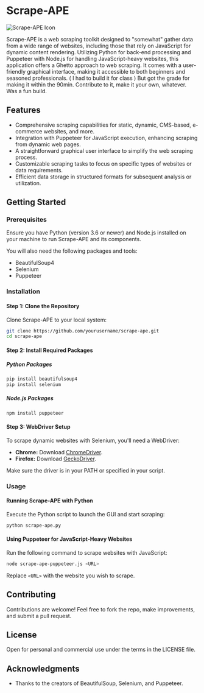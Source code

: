 
# Scrape-APE

![Scrape-APE Icon](Scrape-APE.ico)

Scrape-APE is a web scraping toolkit designed to "somewhat" gather data from a wide range of websites, including those that rely on JavaScript for dynamic content rendering. Utilizing Python for back-end processing and Puppeteer with Node.js for handling JavaScript-heavy websites, this application offers a Ghetto approach to web scraping. It comes with a user-friendly graphical interface, making it accessible to both beginners and seasoned professionals. ( I had to build it for class ) But got the grade for making it within the 90min. Contribute to it, make it your own, whatever. Was a fun build.

## Features

- Comprehensive scraping capabilities for static, dynamic, CMS-based, e-commerce websites, and more.
- Integration with Puppeteer for JavaScript execution, enhancing scraping from dynamic web pages.
- A straightforward graphical user interface to simplify the web scraping process.
- Customizable scraping tasks to focus on specific types of websites or data requirements.
- Efficient data storage in structured formats for subsequent analysis or utilization.

## Getting Started

### Prerequisites

Ensure you have Python (version 3.6 or newer) and Node.js installed on your machine to run Scrape-APE and its components.

You will also need the following packages and tools:
- BeautifulSoup4
- Selenium
- Puppeteer

### Installation

#### Step 1: Clone the Repository

Clone Scrape-APE to your local system:

```sh
git clone https://github.com/yourusername/scrape-ape.git
cd scrape-ape
```

#### Step 2: Install Required Packages

##### Python Packages

```sh
pip install beautifulsoup4
pip install selenium
```

##### Node.js Packages

```sh
npm install puppeteer
```

#### Step 3: WebDriver Setup

To scrape dynamic websites with Selenium, you'll need a WebDriver:
- **Chrome:** Download [ChromeDriver](https://sites.google.com/a/chromium.org/chromedriver/).
- **Firefox:** Download [GeckoDriver](https://github.com/mozilla/geckodriver/releases).

Make sure the driver is in your PATH or specified in your script.

### Usage

#### Running Scrape-APE with Python

Execute the Python script to launch the GUI and start scraping:

```sh
python scrape-ape.py
```

#### Using Puppeteer for JavaScript-Heavy Websites

Run the following command to scrape websites with JavaScript:

```sh
node scrape-ape-puppeteer.js <URL>
```

Replace `<URL>` with the website you wish to scrape.

## Contributing

Contributions are welcome! Feel free to fork the repo, make improvements, and submit a pull request.

## License

Open for personal and commercial use under the terms in the LICENSE file.

## Acknowledgments

- Thanks to the creators of BeautifulSoup, Selenium, and Puppeteer.
